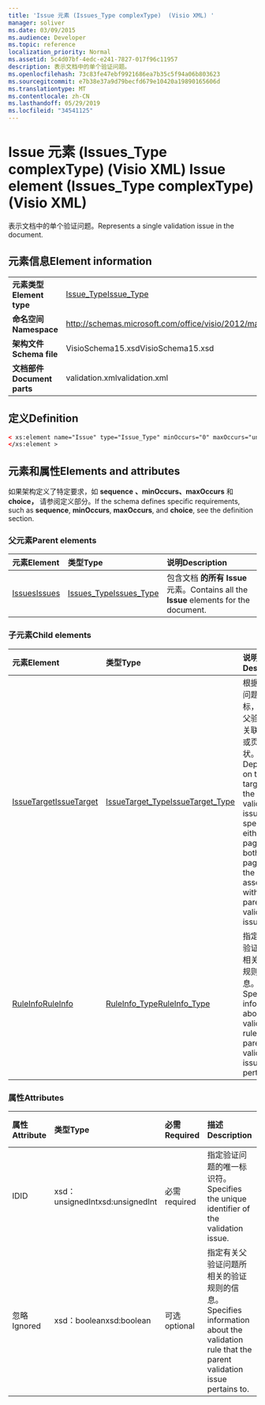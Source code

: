 ```yaml
---
title: 'Issue 元素 (Issues_Type complexType)  (Visio XML) '
manager: soliver
ms.date: 03/09/2015
ms.audience: Developer
ms.topic: reference
localization_priority: Normal
ms.assetid: 5c4d07bf-4edc-e241-7827-017f96c11957
description: 表示文档中的单个验证问题。
ms.openlocfilehash: 73c83fe47ebf9921686ea7b35c5f94a06b803623
ms.sourcegitcommit: e7b38e37a9d79becfd679e10420a19890165606d
ms.translationtype: MT
ms.contentlocale: zh-CN
ms.lasthandoff: 05/29/2019
ms.locfileid: "34541125"
---
```

# <a name="issue-element-issues_type-complextype-visio-xml"></a><span data-ttu-id="40329-103">Issue 元素 (Issues_Type complexType)  (Visio XML) </span><span class="sxs-lookup"><span data-stu-id="40329-103">Issue element (Issues_Type complexType) (Visio XML)</span></span>

<span data-ttu-id="40329-104">表示文档中的单个验证问题。</span><span class="sxs-lookup"><span data-stu-id="40329-104">Represents a single validation issue in the document.</span></span>
  
## <a name="element-information"></a><span data-ttu-id="40329-105">元素信息</span><span class="sxs-lookup"><span data-stu-id="40329-105">Element information</span></span>

|||
|:-----|:-----|
|<span data-ttu-id="40329-106">**元素类型**</span><span class="sxs-lookup"><span data-stu-id="40329-106">**Element type**</span></span> <br/> |[<span data-ttu-id="40329-107">Issue_Type</span><span class="sxs-lookup"><span data-stu-id="40329-107">Issue_Type</span></span>](issue_type-complextypevisio-xml.md) <br/> |
|<span data-ttu-id="40329-108">**命名空间**</span><span class="sxs-lookup"><span data-stu-id="40329-108">**Namespace**</span></span> <br/> |http://schemas.microsoft.com/office/visio/2012/main  <br/> |
|<span data-ttu-id="40329-109">**架构文件**</span><span class="sxs-lookup"><span data-stu-id="40329-109">**Schema file**</span></span> <br/> |<span data-ttu-id="40329-110">VisioSchema15.xsd</span><span class="sxs-lookup"><span data-stu-id="40329-110">VisioSchema15.xsd</span></span>  <br/> |
|<span data-ttu-id="40329-111">**文档部件**</span><span class="sxs-lookup"><span data-stu-id="40329-111">**Document parts**</span></span> <br/> |<span data-ttu-id="40329-112">validation.xml</span><span class="sxs-lookup"><span data-stu-id="40329-112">validation.xml</span></span>  <br/> |
   
## <a name="definition"></a><span data-ttu-id="40329-113">定义</span><span class="sxs-lookup"><span data-stu-id="40329-113">Definition</span></span>

```XML
< xs:element name="Issue" type="Issue_Type" minOccurs="0" maxOccurs="unbounded" >
</xs:element >
```

## <a name="elements-and-attributes"></a><span data-ttu-id="40329-114">元素和属性</span><span class="sxs-lookup"><span data-stu-id="40329-114">Elements and attributes</span></span>

<span data-ttu-id="40329-115">如果架构定义了特定要求，如 **sequence** **、minOccurs、maxOccurs** 和 **choice，** 请参阅定义部分。</span><span class="sxs-lookup"><span data-stu-id="40329-115">If the schema defines specific requirements, such as **sequence**, **minOccurs**, **maxOccurs**, and **choice**, see the definition section.</span></span> 
  
### <a name="parent-elements"></a><span data-ttu-id="40329-116">父元素</span><span class="sxs-lookup"><span data-stu-id="40329-116">Parent elements</span></span>

|<span data-ttu-id="40329-117">**元素**</span><span class="sxs-lookup"><span data-stu-id="40329-117">**Element**</span></span>|<span data-ttu-id="40329-118">**类型**</span><span class="sxs-lookup"><span data-stu-id="40329-118">**Type**</span></span>|<span data-ttu-id="40329-119">**说明**</span><span class="sxs-lookup"><span data-stu-id="40329-119">**Description**</span></span>|
|:-----|:-----|:-----|
|[<span data-ttu-id="40329-120">Issues</span><span class="sxs-lookup"><span data-stu-id="40329-120">Issues</span></span>](issues-element-validation_type-complextypevisio-xml.md) <br/> |[<span data-ttu-id="40329-121">Issues_Type</span><span class="sxs-lookup"><span data-stu-id="40329-121">Issues_Type</span></span>](issues_type-complextypevisio-xml.md) <br/> |<span data-ttu-id="40329-122">包含文档 **的所有 Issue** 元素。</span><span class="sxs-lookup"><span data-stu-id="40329-122">Contains all the **Issue** elements for the document.</span></span>  <br/> |
   
### <a name="child-elements"></a><span data-ttu-id="40329-123">子元素</span><span class="sxs-lookup"><span data-stu-id="40329-123">Child elements</span></span>

|<span data-ttu-id="40329-124">**元素**</span><span class="sxs-lookup"><span data-stu-id="40329-124">**Element**</span></span>|<span data-ttu-id="40329-125">**类型**</span><span class="sxs-lookup"><span data-stu-id="40329-125">**Type**</span></span>|<span data-ttu-id="40329-126">**说明**</span><span class="sxs-lookup"><span data-stu-id="40329-126">**Description**</span></span>|
|:-----|:-----|:-----|
|[<span data-ttu-id="40329-127">IssueTarget</span><span class="sxs-lookup"><span data-stu-id="40329-127">IssueTarget</span></span>](issuetarget-element-issue_type-complextypevisio-xml.md) <br/> |[<span data-ttu-id="40329-128">IssueTarget_Type</span><span class="sxs-lookup"><span data-stu-id="40329-128">IssueTarget_Type</span></span>](issuetarget_type-complextypevisio-xml.md) <br/> |<span data-ttu-id="40329-129">根据父验证问题的目标，指定与父验证问题关联的页面或页面和形状。</span><span class="sxs-lookup"><span data-stu-id="40329-129">Depending on the target of the parent validation issue, specifies either the page, or both the page and the shape, associated with the parent validation issue.</span></span>  <br/> |
|[<span data-ttu-id="40329-130">RuleInfo</span><span class="sxs-lookup"><span data-stu-id="40329-130">RuleInfo</span></span>](ruleinfo-element-issue_type-complextypevisio-xml.md) <br/> |[<span data-ttu-id="40329-131">RuleInfo_Type</span><span class="sxs-lookup"><span data-stu-id="40329-131">RuleInfo_Type</span></span>](ruleinfo_type-complextypevisio-xml.md) <br/> |<span data-ttu-id="40329-132">指定有关父验证问题所相关的验证规则的信息。</span><span class="sxs-lookup"><span data-stu-id="40329-132">Specifies information about the validation rule that the parent validation issue pertains to.</span></span>  <br/> |
   
### <a name="attributes"></a><span data-ttu-id="40329-133">属性</span><span class="sxs-lookup"><span data-stu-id="40329-133">Attributes</span></span>

|<span data-ttu-id="40329-134">**属性**</span><span class="sxs-lookup"><span data-stu-id="40329-134">**Attribute**</span></span>|<span data-ttu-id="40329-135">**类型**</span><span class="sxs-lookup"><span data-stu-id="40329-135">**Type**</span></span>|<span data-ttu-id="40329-136">**必需**</span><span class="sxs-lookup"><span data-stu-id="40329-136">**Required**</span></span>|<span data-ttu-id="40329-137">**描述**</span><span class="sxs-lookup"><span data-stu-id="40329-137">**Description**</span></span>|<span data-ttu-id="40329-138">**可能的值**</span><span class="sxs-lookup"><span data-stu-id="40329-138">**Possible values**</span></span>|
|:-----|:-----|:-----|:-----|:-----|
|<span data-ttu-id="40329-139">ID</span><span class="sxs-lookup"><span data-stu-id="40329-139">ID</span></span>  <br/> |<span data-ttu-id="40329-140">xsd：unsignedInt</span><span class="sxs-lookup"><span data-stu-id="40329-140">xsd:unsignedInt</span></span>  <br/> |<span data-ttu-id="40329-141">必需</span><span class="sxs-lookup"><span data-stu-id="40329-141">required</span></span>  <br/> |<span data-ttu-id="40329-142">指定验证问题的唯一标识符。</span><span class="sxs-lookup"><span data-stu-id="40329-142">Specifies the unique identifier of the validation issue.</span></span>  <br/> |<span data-ttu-id="40329-143">xsd：unsignedInt 类型的值。</span><span class="sxs-lookup"><span data-stu-id="40329-143">Values of the xsd:unsignedInt type.</span></span>  <br/> |
|<span data-ttu-id="40329-144">忽略</span><span class="sxs-lookup"><span data-stu-id="40329-144">Ignored</span></span>  <br/> |<span data-ttu-id="40329-145">xsd：boolean</span><span class="sxs-lookup"><span data-stu-id="40329-145">xsd:boolean</span></span>  <br/> |<span data-ttu-id="40329-146">可选</span><span class="sxs-lookup"><span data-stu-id="40329-146">optional</span></span>  <br/> |<span data-ttu-id="40329-147">指定有关父验证问题所相关的验证规则的信息。</span><span class="sxs-lookup"><span data-stu-id="40329-147">Specifies information about the validation rule that the parent validation issue pertains to.</span></span>  <br/> |<span data-ttu-id="40329-148">xsd：boolean 类型的值。</span><span class="sxs-lookup"><span data-stu-id="40329-148">Values of the xsd:boolean type.</span></span>  <br/> |
   

